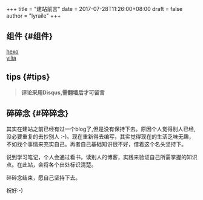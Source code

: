 +++
title = "建站前言"
date = 2017-07-28T11:26:00+08:00
draft = false
author = "lyraile"
+++

## 组件 {#组件}

[hexo](https://hexo.io/zh-cn/docs/) <br/>
[yilia](https://github.com/litten/hexo-theme-yilia) <br/>


## tips {#tips}

> **评论采用Disqus,需翻墙后才可留言** <br/>


## 碎碎念 {#碎碎念}

其实在建站之前已经有过一个blog了,但是没有保持下去。原因个人觉得别人已经,没必要重复的去抄别人 :-)。现在重新得去编写，其实觉得现在的生活乏味无趣，不如找个事情来充实自己。再者自己基础知识很不好，借着这个名头坚持下。 <br/>

说到学习笔记，个人会通过看书，读别人的博客，实践来验证自己所需掌握的知识点。在此站，会将各个出处标识清楚。 <br/>

碎碎念结束，愿自己坚持下去。 <br/>

祝好:-)